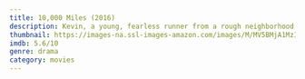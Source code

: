 ```yaml
---
title: 10,000 Miles (2016)
description: Kevin, a young, fearless runner from a rough neighborhood in Taiwan, falls in love with his tough coach Ellie. When Ellie becomes sick and distant, Kevin fights to survive and conquer the famous 10,000 Miles Silk Road Ultramarathon in order to win her heart.
thumbnail: https://images-na.ssl-images-amazon.com/images/M/MV5BMjA1MzIwMjMxNF5BMl5BanBnXkFtZTgwMDQ3NTc2MjI@._V1_QL50_SY1000_CR0,0,674,1000_AL_.jpg
imdb: 5.6/10
genre: drama
category: movies
---
```

